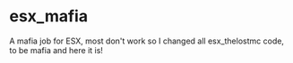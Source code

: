 # esx_mafia
A mafia job for ESX, most don't work so I changed all esx_thelostmc code, to be mafia and here it is!
